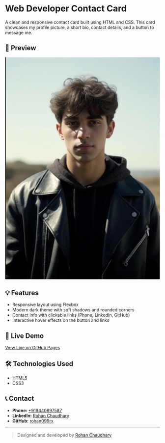 # Web Developer Contact Card

A clean and responsive contact card built using HTML and CSS. This card showcases my profile picture, a short bio, contact details, and a button to message me.

## 📸 Preview

![Screenshot](rohanimg.png)

## 💡 Features

- Responsive layout using Flexbox
- Modern dark theme with soft shadows and rounded corners
- Contact info with clickable links (Phone, LinkedIn, GitHub)
- Interactive hover effects on the button and links

## 🔗 Live Demo

[View Live on GitHub Pages](https://rohan099rx.github.io/Cards/)

## 🛠️ Technologies Used

- HTML5
- CSS3

## 📞 Contact

- **Phone:** [+918440897587](tel:+918440897587)  
- **LinkedIn:** [Rohan Chaudhary]([https://www.linkedin.com/in/rohan099/])  
- **GitHub:** [rohan099rx](https://github.com/rohan099rx)

---

> Designed and developed by [Rohan Chaudhary](https://github.com/rohan099rx)
